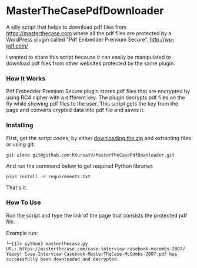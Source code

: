 MasterTheCasePdfDownloader
==============================


A silly script that helps to download pdf files from https://masterthecase.com where all the pdf files are protected by a WordPress plugin called "Pdf Embedder Premium Secure", http://wp-pdf.com/

I wanted to share this script because it can easily be manipulated to download pdf files from other websites protected by the same plugin. 

### How It Works

Pdf Embedder Premium Secure plugin stores pdf files that are encrypted by using RC4 cipher with a different key. The plugin decrypts pdf files on the fly while showing pdf files to the user. This script gets the key from the page and converts crypted data into pdf file and saves it.

### Installing

First, get the script codes, by either [downloading the zip](https://github.com/RKursatV/MasterTheCasePdfDownloader/archive/main.zip) and extracting files or using git:

```
git clone git@github.com:RKursatV/MasterTheCasePdfDownloader.git
```

And run the command below to get required Python libraries

```
pip3 install -r requirements.txt
```

That's it.

### How To Use
Run the script and type the link of the page that consists the protected pdf file. 

Example run:
```
└─[$]> python3 masterthecase.py 
URL: https://masterthecase.com/case-interview-casebook-mccombs-2007/
Yeeey! Case-Interview-Casebook-MasterTheCase-McCombs-2007.pdf has successfully been downloaded and decrypted.
```
